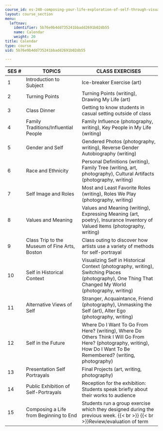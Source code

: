 ```yaml
---
course_id: es-240-composing-your-life-exploration-of-self-through-visual-arts-and-writing-spring-2006
layout: course_section
menu:
  leftnav:
    identifier: 5b76e9b4dd735241bbadd2691b02db55
    name: Calendar
    weight: 20
title: Calendar
type: course
uid: 5b76e9b4dd735241bbadd2691b02db55

---
```


| SES # | TOPICS | CLASS EXERCISES |
| --- | --- | --- |
| 1 | Introduction to Subject | Ice-breaker Exercise (art) |
| 2 | Turning Points | Turning Points (writing), Drawing My Life (art) |
| 3 | Class Dinner | Getting to know students in casual setting outside of class |
| 4 | Family Traditions/Influential People | Family Influence (photography, writing), Key People in My Life (writing) |
| 5 | Gender and Self | Gendered Photos (photography, writing), Reverse Gender Autobiography (writing) |
| 6 | Race and Ethnicity | Personal Definitions (writing), Family Tree (writing, art, photography), Cultural Artifacts (photography, writing) |
| 7 | Self Image and Roles | Most and Least Favorite Roles (writing), Roles We Play (photography, writing) |
| 8 | Values and Meaning | Values and Meaning (writing), Expressing Meaning (art, poetry), Insurance Inventory of Valued Items (photography, writing) |
| 9 | Class Trip to the Museum of Fine Arts, Boston | Class outing to discover how artists use a variety of methods for self-portrayal |
| 10 | Self in Historical Context | Visualizing Self in Historical Context (photography, writing), Switching Places (photography), One Thing That Changed My World (photography, writing) |
| 11 | Alternative Views of Self | Stranger, Acquaintance, Friend (photography), Unmasking the Self (art), Alter Ego (photography, writing) |
| 12 | Self in the Future | Where Do I Want To Go From Here? (writing), Where Do Others Think I Will Go From Here? (photography, writing), How Do I Want To Be Remembered? (writing, photography) |
| 13 | Presentation Self Portrayals | Final Projects (art, writing, photography) |
| 14 | Public Exhibition of Self-Portrayals | Reception for the exhibition: Students speak briefly about their works to audience |
| 15 | Composing a Life from Beginning to End | Students run a group exercise which they designed during the previous week.  {{< br >}}  {{< br >}}Review/evaluation of term